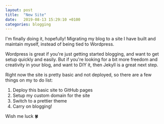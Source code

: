 ```yaml
---
layout: post
title:  "New Site"
date:   2019-08-13 15:29:10 +0100
categories: blogging
---
```


I'm finally doing it, hopefully! Migrating my blog to a site I have built and maintain myself, instead of being tied to Wordpress.

Wordpress is great if you're just getting started blogging, and want to get setup quickly and easily. But if you're looking for a bit more freedom and creativity in your blog, and want to DIY it, then Jekyll is a great next step.

Right now the site is pretty basic and not deployed, so there are a few things on my to do list:

1. Deploy this basic site to GitHub pages
2. Setup my custom domain for the site
3. Switch to a prettier theme
4. Carry on blogging!

Wish me luck 🍀
